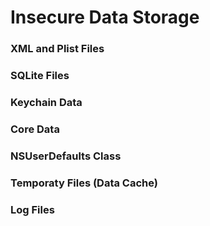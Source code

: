 # Insecure Data Storage
### XML and Plist Files
### SQLite Files
### Keychain Data
### Core Data
### NSUserDefaults Class
### Temporaty Files (Data Cache)
### Log Files
